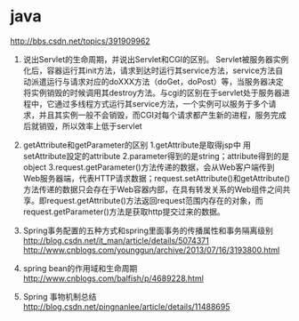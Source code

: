 # java

http://bbs.csdn.net/topics/391909962

1. 说出Servlet的生命周期，并说出Servlet和CGI的区别。
   Servlet被服务器实例化后，容器运行其init方法，请求到达时运行其service方法，service方法自动派遣运行与请求对应的doXXX方法（doGet，doPost）等，当服务器决定将实例销毁的时候调用其destroy方法。与cgi的区别在于servlet处于服务器进程中，它通过多线程方式运行其service方法，一个实例可以服务于多个请求，并且其实例一般不会销毁，而CGI对每个请求都产生新的进程，服务完成后就销毁，所以效率上低于servlet
2. getAttribute和getParameter的区别
  1.getAttribute是取得jsp中 用setAttribute設定的attribute 
  2.parameter得到的是string；attribute得到的是object 
  3.request.getParameter()方法传递的数据，会从Web客户端传到Web服务器端，代表HTTP请求数据；request.setAttribute()和getAttribute()方法传递的数据只会存在于Web容器内部，在具有转发关系的Web组件之间共享。即request.getAttribute()方法返回request范围内存在的对象，而request.getParameter()方法是获取http提交过来的数据。
  
  3. Spring事务配置的五种方式和spring里面事务的传播属性和事务隔离级别
  http://blog.csdn.net/it_man/article/details/5074371
  http://www.cnblogs.com/younggun/archive/2013/07/16/3193800.html

  4. spring bean的作用域和生命周期
   http://www.cnblogs.com/balfish/p/4689228.html
   
   5.  Spring 事物机制总结
   http://blog.csdn.net/pingnanlee/article/details/11488695
   
   
